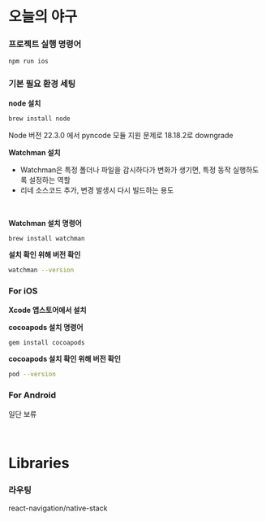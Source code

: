 # 오늘의 야구

### 프로젝트 실행 명령어

```bash
npm run ios
```

### 기본 필요 환경 세팅

<strong>node 설치</strong>

```bash
brew install node
```

<p>Node 버전 22.3.0 에서 pyncode 모듈 지원 문제로 18.18.2로 downgrade</p>

<strong>
Watchman 설치
</strong>
<br />
<ul>
<li>
Watchman은 특정 폴더나 파일을 감시하다가 변화가 생기면, 특정 동작 실행하도록 설정하는 역할
</li>
<li>
리네 소스코드 추가, 변경 발생시 다시 빌드하는 용도
</li>
</ul>
<br />

<strong>Watchman 설치 명령어</strong>

```bash
brew install watchman
```

<strong>설치 확인 위해 버전 확인</strong>

```bash
watchman --version
```

### For iOS

<strong>
Xcode 앱스토어에서 설치
</strong>

<strong>cocoapods 설치 명령어</strong>

```bash
gem install cocoapods
```

<strong>cocoapods 설치 확인 위해 버전 확인</strong>

```bash
pod --version
```

### For Android

일단 보류

<br />

# Libraries

### 라우팅

react-navigation/native-stack
